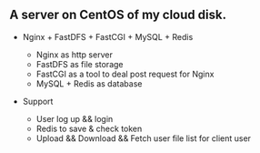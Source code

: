 ## A server on CentOS of my cloud disk.

- Nginx + FastDFS + FastCGI + MySQL + Redis
  - Nginx as http server
  - FastDFS as file storage
  - FastCGI as a tool to deal post request for Nginx
  - MySQL + Redis as database

- Support
  - User log up && login
  - Redis to save & check token
  - Upload && Download && Fetch user file list for client user